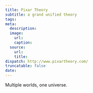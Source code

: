 ```yaml
---
title: Pixar Theory
subtitle: a grand unified theory
tags:
meta:
  description:
  image:
    url:
    caption:
  source:
    url:
    title:
dispatch: http://www.pixartheory.com/
truncatable: false
date:
---
```


Multiple worlds, one universe.

